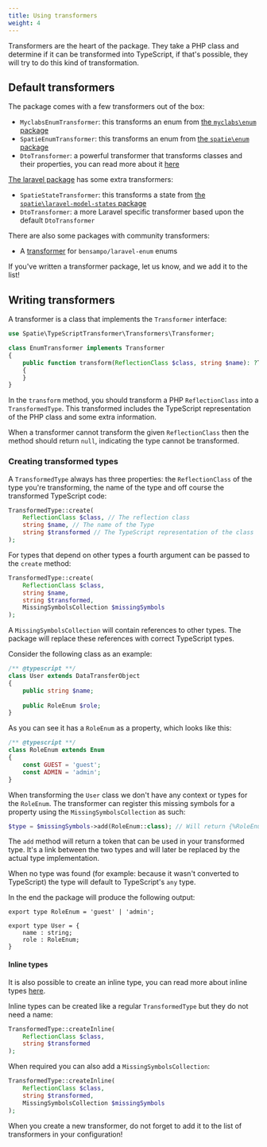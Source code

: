 ```yaml
---
title: Using transformers
weight: 4
---
```


Transformers are the heart of the package. They take a PHP class and determine if it can be transformed into TypeScript, if that's possible, they will try to do this kind of transformation.

## Default transformers

The package comes with a few transformers out of the box:

- `MyclabsEnumTransformer`: this transforms an enum from [the `myclabs\enum` package](https://github.com/myclab/enum)
- `SpatieEnumTransformer`: this transforms an enum from [the `spatie\enum` package](https://github.com/spatie/enum)
- `DtoTransformer`: a powerful transformer that transforms classes and their properties, you can read more about it [here](https://docs.spatie.be/typescript-transformer/v2/dtos/transforming/)

[The laravel package](docs/typescript-transformer/v2/laravel/installation-and-setup) has some extra transformers:

- `SpatieStateTransformer`: this transforms a state from [the `spatie\laravel-model-states` package](https://github.com/spatie/laravel-model-status)
- `DtoTransformer`: a more Laravel specific transformer based upon the default `DtoTransformer`

There are also some packages with community transformers:

- A [transformer](https://github.com/wt-health/laravel-enum-transformer) for `bensampo/laravel-enum` enums

If you've written a transformer package, let us know, and we add it to the list!

## Writing transformers

A transformer is a class that implements the `Transformer` interface:

```php
use Spatie\TypeScriptTransformer\Transformers\Transformer;

class EnumTransformer implements Transformer
{
    public function transform(ReflectionClass $class, string $name): ?TransformedType
    {
    }
}
```

In the `transform` method, you should transform a PHP `ReflectionClass` into a `TransformedType`. This transformed includes the TypeScript representation of the PHP class and some extra information.

When a transformer cannot transform the given `ReflectionClass` then the method should return `null`, indicating the type cannot be transformed.

### Creating transformed types

A `TransformedType` always has three properties: the `ReflectionClass` of the type you're transforming, the name of the type and off course the transformed TypeScript code:

```php
TransformedType::create(
    ReflectionClass $class, // The reflection class
    string $name, // The name of the Type
    string $transformed // The TypeScript representation of the class
);
```

For types that depend on other types a fourth argument can be passed to the `create` method:

```php
TransformedType::create(
    ReflectionClass $class,
    string $name,
    string $transformed,
    MissingSymbolsCollection $missingSymbols
);
```

A `MissingSymbolsCollection` will contain references to other types. The package will replace these references with correct TypeScript types. 

Consider the following class as an example:

```php
/** @typescript **/
class User extends DataTransferObject
{
    public string $name;
    
    public RoleEnum $role;
}
```

As you can see it has a `RoleEnum` as a property, which looks like this:

```php
/** @typescript **/
class RoleEnum extends Enum
{
    const GUEST = 'guest';
    const ADMIN = 'admin';
}
```

When transforming the `User` class we don't have any context or types for the `RoleEnum`. The transformer can register this missing symbols for a property using the `MissingSymbolsCollection` as such: 

```php
$type = $missingSymbols->add(RoleEnum::class); // Will return {%RoleEnum::class%}
```

The `add` method will return a token that can be used in your transformed type. It's a link between the two types and will later be replaced by the actual type implementation.

When no type was found (for example: because it wasn't converted to TypeScript) the type will default to TypeScript's `any` type.

In the end the package will produce the following output:

```tsx
export type RoleEnum = 'guest' | 'admin';

export type User = {
    name : string;
    role : RoleEnum;
}
```

#### Inline types

It is also possible to create an inline type, you can read more about inline types [here](https://docs.spatie.be/typescript-transformer/v2/usage/annotations/).

Inline types can be created like a regular `TransformedType` but they do not need a name:

```php
TransformedType::createInline(
    ReflectionClass $class,
    string $transformed
);
```

When required you can also add a `MissingSymbolsCollection`:

```php
TransformedType::createInline(
    ReflectionClass $class,
    string $transformed,
    MissingSymbolsCollection $missingSymbols
);
```

When you create a new transformer, do not forget to add it to the list of transformers in your configuration!
